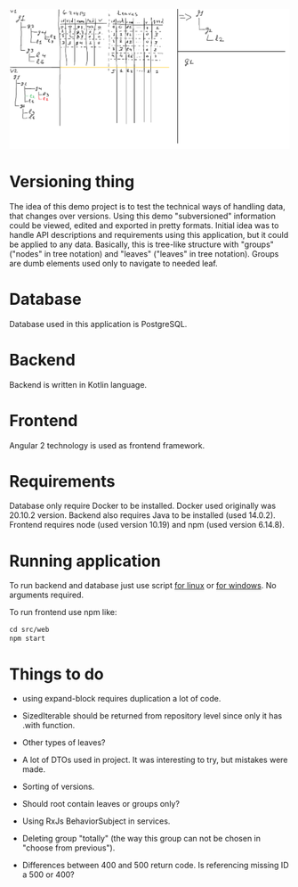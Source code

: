 ![Alt text](ActionSchema.png?raw=true "Schema")

# Versioning thing
The idea of this demo project is to test the technical ways of handling data, that changes over versions.
Using this demo "subversioned" information could be viewed, edited and exported in pretty formats.
Initial idea was to handle API descriptions and requirements using this application, but it could be applied to any data.
Basically, this is tree-like structure with "groups" ("nodes" in tree notation) and "leaves" ("leaves" in tree notation).
Groups are dumb elements used only to navigate to needed leaf. 

# Database
Database used in this application is PostgreSQL.

# Backend
Backend is written in Kotlin language.

# Frontend
Angular 2 technology is used as frontend framework.

# Requirements
Database only require Docker to be installed. Docker used originally was 20.10.2 version.
Backend also requires Java to be installed (used 14.0.2).
Frontend requires node (used version 10.19) and npm (used version 6.14.8).

# Running application
To run backend and database just use script [for linux](local/update.sh) or [for windows](local/update.bat). No arguments required.

To run frontend use npm like:
```
cd src/web
npm start
```

# Things to do
- using expand-block requires duplication a lot of code.
- SizedIterable should be returned from repository level since only it has .with function.

- Other types of leaves?
- A lot of DTOs used in project. It was interesting to try, but mistakes were made.
- Sorting of versions.
- Should root contain leaves or groups only?
- Using RxJs BehaviorSubject in services.
- Deleting group "totally" (the way this group can not be chosen in "choose from previous").
- Differences between 400 and 500 return code. Is referencing missing ID a 500 or 400?